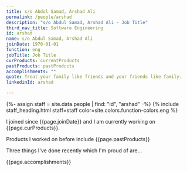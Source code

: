 ```yaml
---
title: s/o Abdul Samad, Arshad Ali
permalink: /people/arshad
description: "s/o Abdul Samad, Arshad Ali - Job Title"
third_nav_title: Software Engineering
id: arshad
name: s/o Abdul Samad, Arshad Ali
joinDate: 1970-01-01
function: eng
jobTitle: Job Title
curProducts: currentProducts
pastProducts: pastProducts
accomplishments: ""
quote: Treat your family like friends and your friends like family.
linkedinId: arshad

---
```


{%- assign staff = site.data.people | find: "id", "arshad" -%}
{% include staff_heading.html staff=staff color=site.colors.function-colors.eng %}

<p>I joined since {{page.joinDate}} and I am currently working on {{page.curProducts}}.</p>

<p>Products I worked on before include {{page.pastProducts}}</p>

<p>Three things I've done recently which I'm proud of are...</p>
{{page.accomplishments}}
